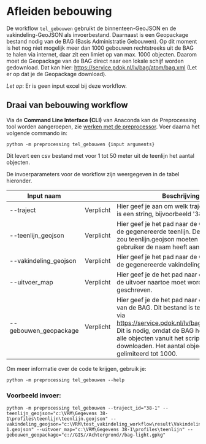 # Afleiden bebouwing


De workflow ```tel_gebouwen``` gebruikt de binnenteen-GeoJSON en de vakindeling-GeoJSON als invoerbestand. Daarnaast is een Geopackage bestand nodig van de BAG (Basis Administratie Gebouwen). Op dit moment is het nog niet mogelijk meer dan 1000 gebouwen rechtstreeks uit de BAG te halen via internet, daar zit een limiet op van max. 1000 objecten. Daarom moet de Geopackage van de BAG direct naar een lokale schijf worden gedownload. Dat kan hier: https://service.pdok.nl/lv/bag/atom/bag.xml (Let er op dat je de Geopackage download). 

*Let op*: Er is geen input excel bij deze workflow.

## Draai van bebouwing workflow

Via de **Command Line Interface (CLI)** van Anaconda kan de Preprocessing tool worden aangeroepen, zie [werken met de preprocessor](werken_met_preprocessor.md). Voer daarna het volgende commando in:

```
python -m preprocessing tel_gebouwen {input arguments}
```
Dit levert een csv bestand met voor 1 tot 50 meter uit de teenlijn het aantal objecten.

De invoerparameters voor de workflow zijn weergegeven in de tabel hieronder.

| Input naam       	    | 	           | Beschrijving                                                                                                                                                                                 	 |
|-----------------------|-------------|------------------------------------------------------------------------------------------------------------------------------------------------------------------------------------------------|
| --traject      | Verplicht 	 | Hier geef je aan om welk traject het gaat. Dit is een string, bijvoorbeeld '38-1'.                                                                                                             |
| --teenlijn_geojson 	 | Verplicht 	 |   Hier geef je het pad naar de GeoJSON van de gegenereerde teenlijn. Deze GeoJSON zou teenlijn.geojson moeten heten, tenzij de gebruiker de naam heeft aangepast.                                                                                                                                                                                             |
| --vakindeling_geojson	   | Verplicht 	 |  Hier geef je het pad naar de GeoJSON van de gegenereerde vakindeling.                                                                                                                                                                                              |
| --uitvoer_map 	 | Verplicht 	 |  Hier geef je de het pad naar de map waar de uitvoer naartoe moet worden geschreven.                                                                                                                                                                                              |
| --gebouwen_geopackage	   | Verplicht 	 | Hier geef je de het pad naar de geopackage van de BAG. Dit bestand is te downloaden via https://service.pdok.nl/lv/bag/atom/bag.xml. Dit is nodig, omdat de BAG het niet toelaat alle objecten vanuit het script te downloaden. Het aantal objecten is gelimiteerd tot 1000.                                                                                                                                                                                               |


Om meer informatie over de code te krijgen, gebruik je: 
```
python -m preprocessing tel_gebouwen --help
```

### Voorbeeld invoer: 

```
python -m preprocessing tel_gebouwen --traject_id="38-1" --teenlijn_geojson="c:\VRM\Gegevens 38-1\profiles\teenlijn\teenlijn.geojson" --vakindeling_geojson="c:\VRM\test_vakindeling_workflow\result\Vakindeling_38-1.geojson" --uitvoer_map="c:\VRM\Gegevens 38-1\profiles\teenlijn" --gebouwen_geopackage="c://GIS//Achtergrond//bag-light.gpkg"
```
